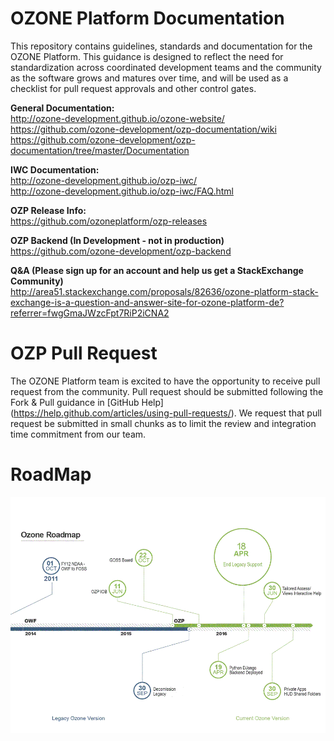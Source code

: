 OZONE Platform Documentation
============================

This repository contains guidelines, standards and documentation for the OZONE Platform. This guidance is designed to reflect the need for standardization across coordinated development teams and the community as the software grows and matures over time, and will be used as a checklist for pull request approvals and other control gates. 

**General Documentation:**  
http://ozone-development.github.io/ozone-website/
https://github.com/ozone-development/ozp-documentation/wiki  
https://github.com/ozone-development/ozp-documentation/tree/master/Documentation

**IWC Documentation:**  
http://ozone-development.github.io/ozp-iwc/  
http://ozone-development.github.io/ozp-iwc/FAQ.html

**OZP Release Info:**  
https://github.com/ozoneplatform/ozp-releases

**OZP Backend (In Development - not in production)**  
https://github.com/ozone-development/ozp-backend

**Q&A (Please sign up for an account and help us get a StackExchange Community)**  
http://area51.stackexchange.com/proposals/82636/ozone-platform-stack-exchange-is-a-question-and-answer-site-for-ozone-platform-de?referrer=fwgGmaJWzcFpt7RiP2iCNA2

OZP Pull Request
==============================
The OZONE Platform team is excited to have the opportunity to receive pull request from the community.  Pull request should be submitted following the Fork & Pull guidance in [GitHub Help] (https://help.github.com/articles/using-pull-requests/). We request that pull request be submitted in small chunks as to limit the review and integration time commitment from our team.

RoadMap
===============================
![img](Documentation/Ozone_roadmap.gif)
